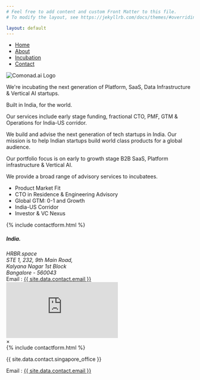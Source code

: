 ```yaml
---
# Feel free to add content and custom Front Matter to this file.
# To modify the layout, see https://jekyllrb.com/docs/themes/#overriding-theme-defaults

layout: default
---
```


<nav class="navbar">
        <ul>
            <li><a href="/#home">Home</a></li>
            <li><a href="/#about">About</a></li>
            <li><a href="/#incubation">Incubation</a></li>
            <li><a href="/#contact">Contact</a></li>
        </ul>
</nav>
<section>
    <section id="home">
        <div class="logo">
            <img src="{{ 'assets/images/ComonadLogoConcept.png' | relative_url }}" alt="Comonad.ai Logo">
        </div>
        <div class="desc">
            <p>We're incubating the next generation of Platform, SaaS, Data Infrastructure & Vertical AI startups.</p>
            <p>Built in India, for the world.</p>
            <p>Our services include early stage funding, fractional CTO, PMF, GTM & Operations for India-US corridor.</p>
        </div>
    </section>
    <section id="about">
        <div class="desc">
            <p>We build and advise the next generation of tech startups in India. Our mission is to help Indian startups build world class products for a global audience.</p>
            <p>Our portfolio focus is on early to growth stage B2B SaaS, Platform infrastructure & Vertical AI.</p>
        </div>
    </section>
    <section id="incubation">
        <div class="desc">
            <p>We provide a broad range of advisory services to incubatees.</p>
            <ul>
                <li>Product Market Fit</li>
                <li>CTO in Residence & Engineering Advisory</li>
                <li>Global GTM: 0-1 and Growth</li>
                <li>India-US Corridor</li>
                <li>Investor & VC Nexus</li>
            </ul>
        </div>
    </section>
    <section id="contact">
    <div class="contact-container">
                <div class="hbspot-form">
                    {% include contactform.html %}
                </div>
                <div class="address-info">
                    <div>
                        <!-- <h5 class="mt-4">Singapore</h5> -->
                        <!-- <p>{{ site.data.contact.singapore_office }}</p> -->
                        <div class="address">
                <h5>India.</h5>
                <address>
                    HRBR.space <br>
                    STE 1, 232, 9th Main Road,<br>
                    Kalyana Nagar 1st Block <br>
                    Bangalore - 560043
                </address>
                </div>
                        <!-- <p><a href="tel: {{ site.data.contact.phone }}"> {{ site.data.contact.phone_in }} </a></p> -->
                        <div class="d-flex email-block">
                            <span>Email : </span>
                            <a href="mailto: {{ site.data.contact.email }}">{{ site.data.contact.email }}</a>
                        </div>
                        <iframe src="https://www.google.com/maps/embed?pb=!1m18!1m12!1m3!1d307.48517461459124!2d77.64682082610716!3d13.021658573626059!2m3!1f0!2f0!3f0!3m2!1i1024!2i768!4f13.1!3m3!1m2!1s0x3bae172ea4cacbfb%3A0xfd7c2fdc99e03a14!2s838%2C%205th%20Cross%20Rd%2C%20HRBR%20Layout%201st%20Block%2C%20HRBR%20Layout%2C%20Kalyan%20Nagar%2C%20Bengaluru%2C%20Karnataka%20560043!5e1!3m2!1sen!2sin!4v1741238731766!5m2!1sen!2sin"  style="border:0;" allowfullscreen="" loading="lazy" referrerpolicy="no-referrer-when-downgrade"></iframe>
                    </div>
                </div>
            </div>
    </section>
    <div id="contact-modal" class="modal">
        <div class="modal-content">
            <span class="close">&times;</span>
            <div class="flex">
                <div class="col-12 col-md-6 hbspot-form">
                    {% include contactform.html %}
                </div>
                <div class="col-12 col-md-6 address-info">
                    <div>
                        <!-- <h5 class="mt-4">Singapore</h5> -->
                        <p>{{ site.data.contact.singapore_office }}</p>
                        <!-- <p><a href="tel: {{ site.data.contact.phone }}"> {{ site.data.contact.phone_in }} </a></p> -->
                        <div class="d-flex email-block">
                            <span>Email : </span>
                            <a href="mailto: {{ site.data.contact.email }}">{{ site.data.contact.email }}</a>
                        </div>
                    </div>
                </div>
            </div>
        </div>
    </div>  
</section>